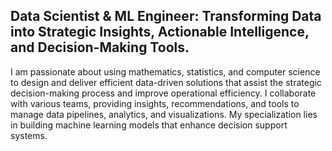 ## Data Scientist & ML Engineer: Transforming Data into Strategic Insights, Actionable Intelligence, and Decision-Making Tools.

I am passionate about using mathematics, statistics, and computer science to design and deliver efficient data-driven solutions that assist the strategic decision-making process and improve operational efficiency. I collaborate with various teams, providing insights, recommendations, and tools to manage data pipelines, analytics, and visualizations. My specialization lies in building machine learning models that enhance decision support systems.
